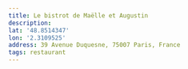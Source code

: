 ```yaml
---
title: Le bistrot de Maëlle et Augustin
description:
lat: '48.8514347'
lon: '2.3109525'
address: 39 Avenue Duquesne, 75007 Paris, France
tags: restaurant
---
```


